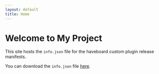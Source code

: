 ```yaml
---
layout: default
title: Home
---
```


# Welcome to My Project

This site hosts the `info.json` file for the haveboard custom plugin release manifests.

You can download the `info.json` file [here](plugin-test/info.json).
